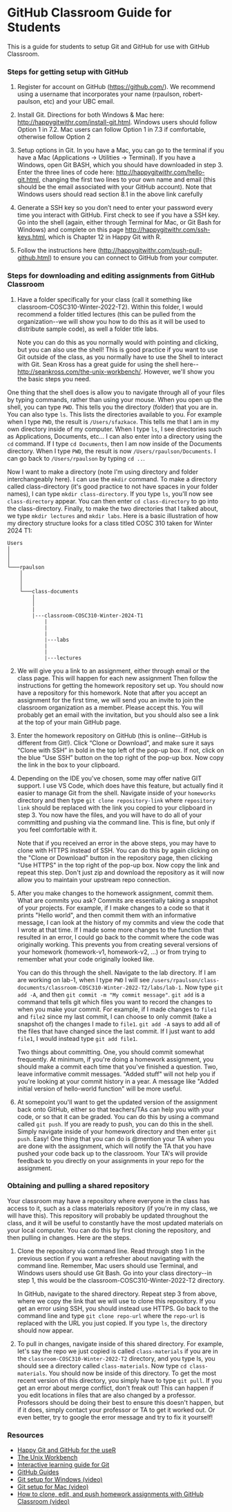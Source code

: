 # GitHub Classroom Guide for Students

This is a guide for students to setup Git and GitHub for use with GitHub Classroom. 

### Steps for getting setup with GitHub
1. Register for account on GitHub (https://github.com/). We recommend using a username that incorporates your name (rpaulson, robert-paulson, etc) and your UBC email.

2. Install Git. Directions for both Windows & Mac here: http://happygitwithr.com/install-git.html. Windows users should follow Option 1 in 7.2. Mac users can follow Option 1 in 7.3 if comfortable, otherwise follow Option 2

3. Setup options in Git. In you have a Mac, you can go to the terminal if you have a Mac (Applications -> Utilities -> Terminal). If you have a Windows, open Git BASH, which you should have downloaded in step 3. Enter the three lines of code here: http://happygitwithr.com/hello-git.html, changing the first two lines to your own name and email (this should be the email associated with your GitHub account). Note that Windows users should  read section 8.1 in the above link carefully

4. Generate a SSH key so you don’t need to enter your password every time you interact with GitHub. First check to see if you have a SSH key. Go into the shell (again, either through Terminal for Mac, or Git Bash for Windows) and complete on this page http://happygitwithr.com/ssh-keys.html, which is Chapter 12 in Happy Git with R.

5. Follow the instructions here (http://happygitwithr.com/push-pull-github.html) to ensure you can connect to GitHub from your computer.

### Steps for downloading and editing assignments from GitHub Classroom

1.  Have a folder specifically for your class (call it something like classroom-COSC310-Winter-2022-T2). Within this folder, I would recommend a folder titled lectures (this can be pulled from the organization--we will show you how to do this as it will be used to distribute sample code), as well a folder title labs.

    Note you can do this as you normally would with pointing and clicking, but you can also use the shell! This is good practice if you want to use Git outside of the class, as you normally have to use the Shell to interact with Git. Sean Kross has a great guide for using the shell here--http://seankross.com/the-unix-workbench/. However, we'll show you the basic steps you need.

 One thing that the shell does is allow you to navigate through all of your files by typing commands, rather than using your mouse. When you open up the shell, you can type `PWD`. This tells you the directory (folder) that you are in. You can also type `ls`. This lists the directories available to you. For example when I type `PWD`, the result is `/Users/sfazkace`. This tells me that I am in my own directory inside of my computer. When I type `ls`, I see directories such as Applications, Documents, etc... I can also enter into a directory using the `cd` command. If I type `cd Documents`, then I am now inside of the Documents directory. When I type `PWD`, the result is now `/Users/rpaulson/Documents`. I can go back to `/Users/rpaulson` by typing `cd ..`.

 Now I want to make a directory (note I'm using directory and folder interchangeably here). I can use the `mkdir` command. To make a directory called class-directory (it's good practice to not have spaces in your folder names), I can type `mkdir class-directory`. If you type `ls`, you'll now see `class-directory` appear. You can then enter `cd class-directory` to go into the class-directory. Finally, to make the two directories that I talked about, we type `mkdir lectures` and `mkdir labs`. Here is a basic illustration of how my directory structure looks for a class titled COSC 310 taken for Winter 2024 T1:
    
```
Users
│
│
│
└───rpaulson
    │
    │
    │
    └───class-documents
        │
        │
        |
        |---classroom-COSC310-Winter-2024-T1
            |
            |
            |
            |---labs
            |
            |
            |---lectures

```

2.  We will give you a link to an assignment, either through email or the class page. This will happen for each new assignment Then follow the instructions for getting the homework repository set up. You should now have a repository for this homework. Note that after you accept an assignment for the first time, we will send you an invite to join the classroom organization as a member. Please accept this. You will probably get an email with the invitation, but you should also see a link at the top of your main GitHub page.

3. Enter the homework repository on GitHub (this is online--GitHub is different from Git!). Click “Clone or Download”, and make sure it says “Clone with SSH” in bold in the top left of the pop-up box. If not, click on the blue “Use SSH” button on the top right of the pop-up box. Now copy the link in the box to your clipboard.

4.  Depending on the IDE you've chosen, some may offer native GIT support.  I use VS Code, which does have this feature, but actually find it easier to manage Git from the shell. Navigate inside of your `homeworks` directory and then type `git clone repository-link` where `repository link` should be replaced with the link you copied to your clipboard in step 3. You now have the files, and you will have to do all of your committing and pushing via the command line. This is fine, but only if you feel comfortable with it.

    Note that if you received an error in the above steps, you may have to clone with HTTPS instead of SSH. You can do this by again clicking on the "Clone or Download" button in the repository page, then clicking "Use HTTPS" in the top right of the pop-up box. Now copy the link and repeat this step.  Don't just zip and download the repository as it will now allow you to maintain your upstream repo connection. 
    
5.  After you make changes to the homework assignment, commit them. What are commits you ask? Commits are essentially taking a snapshot of your projects. For example, if I make changes to a code so that it prints "Hello world", and then commit them with an informative message, I can look at the history of my commits and view the code that I wrote at that time. If I made some more changes to the function that resulted in an error, I could go back to the commit where the code was originally working. This prevents you from creating several versions of your homework (homework-v1, homework-v2, ...) or from trying to remember what your code originally looked like.


    You can do this through the shell. Navigate to the lab directory. If I am are working on lab-1, when I type `PWD` I will see `/users/rpaulson/class-documents/classroom-COSC310-Winter-2022-T2/labs/lab-1`. Now type `git add -A`, and then `git commit -m "My commit message"`. `git add` is a command that tells git which files you want to record the changes to when you make your commit. For example, if I made changes to `file1` and `file2` since my last commit, I can choose to only commit (take a snapshot of) the changes I made to `file1`. `git add -A` says to add all of the files that have changed since the last commit. If I just want to add `file1`, I would instead type `git add file1`.

    Two things about committing. One, you should commit somewhat frequently. At minimum, if you're doing a homework assignment, you should make a commit each time that you've finished a question. Two, leave informative commit messages. "Added stuff" will not help you if you're looking at your commit history in a year. A message like "Added initial version of hello-world function" will be more useful.

6.  At somepoint you'll want to get the updated version of the assignment back onto GitHub, either so that teachers/TAs can help you with your code, or so that it can be graded. You can do this by using a command called `git push`. If you are ready to push, you can  do this in the shell. Simply navigate inside of your homework directory and then enter `git push`. Easy!  One thing that you can do is @mention your TA when you are done with the assignment, which will notify the TA that you have pushed your code back up to the classroom.  Your TA's will provide feedback to you directly on your assignments in your repo for the assignment. 

### Obtaining and pulling a shared repository

Your classroom may have a repository where everyone in the class has access to it, such as a class materials repository (if you're in my class, we will have this). This repository will probably be updated throughout the class, and it will be useful to constantly have the most updated materials on your local computer. You can do this by first cloning the repository, and then pulling in changes. Here are the steps.

1. Clone the repository via command line. Read through step 1 in the previous section if you want a refresher about navigating with the command line. Remember, Mac users should use Terminal, and Windows users should use Git Bash. Go into your class directory--in step 1, this would be the classroom-COSC310-Winter-2022-T2 directory.

    In GitHub, navigate to the shared directory. Repeat step 3 from above, where we copy the link that we will use to clone this repository. If you get an error using SSH, you should instead use HTTPS. Go back to the command line and type `git clone repo-url` where the `repo-url` is replaced with the URL you just copied. If you type `ls`, the directory should now appear.
    
2. To pull in changes, navigate inside of this shared directory. For example, let's say the repo we just copied is called `class-materials` if you are in the `classroom-COSC310-Winter-2022-T2` directory, and you type ls, you should see a directory called `class-materials`. Now type `cd class-materials`. You should now be inside of this directory. To get the most recent version of this directory, you simply have to type `git pull`. If you get an error about merge conflict, don't freak out! This can happen if you edit locations in files that are also changed by a professor. Professors should be doing their best to ensure this doesn't happen, but if it does, simply contact your professor or TA to get it worked out. Or even better, try to google the error message and try to fix it yourself!

### Resources
* [Happy Git and GitHub for the useR](http://happygitwithr.com/)
* [The Unix Workbench](http://seankross.com/the-unix-workbench/)
* [Interactive learning guide for Git](http://learngitbranching.js.org/)
* [GitHub Guides](https://guides.github.com/)
* [Git setup for Windows (video)](https://youtu.be/F_fPEMnr1OQ)
* [Git setup for Mac (video)](https://www.youtube.com/watch?v=kbmSZwK0k-A&t)
* [How to clone, edit, and push homework assignments with GitHub Classroom (video)](https://youtu.be/pAcMgGbCtQw)
